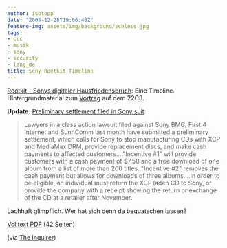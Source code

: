 ```yaml
---
author: isotopp
date: "2005-12-28T19:06:48Z"
feature-img: assets/img/background/schloss.jpg
tags:
- ccc
- musik
- sony
- security
- lang_de
title: Sony Rootkit Timeline
---
```


[Rootkit - Sonys digitaler Hausfriedensbruch](http://www.netzpolitik.org/2005/rookit-sonys-digitaler-hausfriedensbruch):
Eine Timeline. Hintergrundmaterial zum
[Vortrag](https://events.ccc.de/congress/2005/fahrplan/events/1132.en.html)
auf dem 22C3.

**Update:**
[Preliminary settlement filed in Sony suit](http://www.betanews.com/article/Preliminary_Settlement_Filed_in_Sony_Suit/1135841071):

> Lawyers in a class action lawsuit filed against Sony BMG, First 4 Internet
> and SunnComm last month have submitted a preliminary settlement, which
> calls for Sony to stop manufacturing CDs with XCP and MediaMax DRM,
> provide replacement discs, and make cash payments to affected
> customers...."Incentive #1" will provide customers with a cash payment of
> $7.50 and a free download of one album from a list of more than 200
> titles. "Incentive #2" removes the cash payment but allows for downloads
> of three albums....In order to be eligible, an individual must return the
> XCP laden CD to Sony, or provide the company with a receipt showing the
> return or exchange of the CD at a retailer after November.

Lachhaft glimpflich. Wer hat sich denn da bequatschen lassen? 

[Volltext PDF](http://www.sunbelt-software.com/ihs/alex/sonysettleme23423423434nt.pdf) (42 Seiten)

(via  [The Inquirer](http://www.theinquirer.net/?article=28607))
